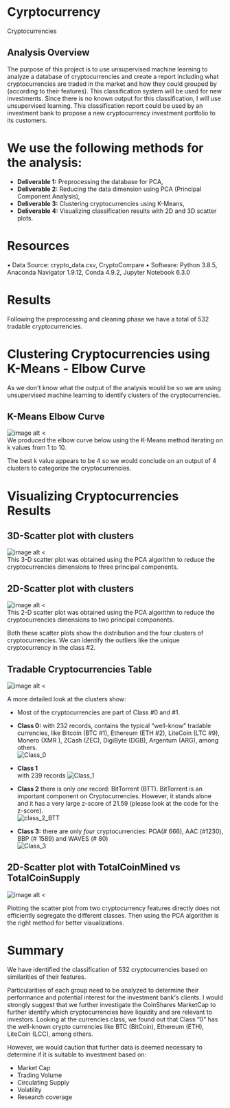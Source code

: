# Cyrptocurrency
Cryptocurrencies
## Analysis Overview
The purpose of this project is to use unsupervised machine learning to analyze a database of cryptocurrencies and create a report including what cryptocurrencies are traded in the market and how they could grouped by (according to their features).  This classification system will be used for new investments.  Since there is no known output for this classification, I will use unsupervised learning.
This classification report could be used by an investment bank to propose a new cryptocurrency investment portfolio to its customers.

# We use the following methods for the analysis:
- **Deliverable 1:** Preprocessing the database for PCA,
- **Deliverable 2:** Reducing the data dimension using PCA (Principal Component Analysis),
- **Deliverable 3:** Clustering cryptocurrencies using K-Means,
- **Deliverable 4:** Visualizing classification results with 2D and 3D scatter plots.

# Resources
•	Data Source: crypto_data.csv, CryptoCompare
•	Software: Python 3.8.5, Anaconda Navigator 1.9.12, Conda 4.9.2, Jupyter Notebook 6.3.0

# Results
Following the preprocessing and cleaning phase we have a total of 532 tradable cryptocurrencies.

# Clustering Cryptocurrencies using K-Means - Elbow Curve
As we don't know what the output of the analysis would be so we are using unsupervised machine learning to identify clusters of the cryptocurrencies.

## K-Means Elbow Curve
![image alt <](/Images/bokeh_plot1_elbow.png)<br />
We produced the elbow curve below using the K-Means method iterating on k values from 1 to 10.

The best k value appears to be 4 so we would conclude on an output of 4 clusters to categorize the cryptocurrencies.


# Visualizing Cryptocurrencies Results
## 3D-Scatter plot with clusters
![image alt <](/Images/scatter.png)<br />
This 3-D scatter plot was obtained using the PCA algorithm to reduce the cryptocurrencies dimensions to three principal components.


## 2D-Scatter plot with clusters
![image alt <](/Images/scatter_by_class.png)<br />
This 2-D scatter plot was obtained using the PCA algorithm to reduce the cryptocurrencies dimensions to two principal components.

Both these scatter plots show the distribution and the four clusters of cryptocurrencies.
We can identify the outliers like the unique cryptocurrency in the class #2.


## Tradable Cryptocurrencies Table
![image alt <](/Images/tradable_currencies.PNG)<br />


A more detailed look at the clusters show:
- Most of the cryptocurrencies are part of Class #0 and #1.

- **Class 0:** with 232 records, contains the typical “well-know” tradable currencies, like Bitcoin (BTC #1), Ethereum (ETH #2), LiteCoin (LTC #9), Monero (XMR ), ZCash (ZEC), DigiByte (DGB), Argentum (ARG), among others.<br />
![Class_0](https://user-images.githubusercontent.com/73545138/113385722-ad5dac80-9356-11eb-883e-22ead5668999.PNG)

- **Class 1**<br /> with 239 records
![Class_1](https://user-images.githubusercontent.com/73545138/113385726-af277000-9356-11eb-8be0-0fa1883a61aa.PNG)

- **Class 2** there is only *one* record: BitTorrent (BTT).  BitTorrent is an important component on Cryptocurrencies.  However, it stands alone and it has a very large z-score of 21.59 (please look at the code for the z-score).<br />
![class_2_BTT](https://user-images.githubusercontent.com/73545138/113385730-b0f13380-9356-11eb-9739-b386246df14c.PNG)

- **Class 3:** there are only *four* cryptocurrencies: POA(# 666), AAC (#1230), BBP (# 1589) and  WAVES (# 80)<br />
![Class_3](https://user-images.githubusercontent.com/73545138/113385734-b2226080-9356-11eb-91a7-0a700059fee8.PNG)

## 2D-Scatter plot with TotalCoinMined vs TotalCoinSupply <br />
![image alt <](/Images/box_plot.png)<br />

Plotting the scatter plot from two cryptocurrency features directly does not efficiently segregate the different classes. Then using the PCA algorithm is the right method for better visualizations.


# Summary
We have identified the classification of 532 cryptocurrencies based on similarities of their features.

Particularities of each group need to be analyzed to determine their performance and potential interest for the investment bank's clients. 
I would strongly suggest that we further investigate the CoinShares MarketCap to further identify which cryptocurrencies have liquidity and are relevant to investors.  Looking at the currencies class, we found out that Class “0” has the well-known crypto currencies like BTC (BitCoin), Ethereum (ETH), LiteCoin (LCC), among others.

However, we would caution that further data is deemed necessary to determine if it is suitable to investment based on:
- Market Cap
- Trading Volume
- Circulating Supply
- Volatility
- Research coverage

